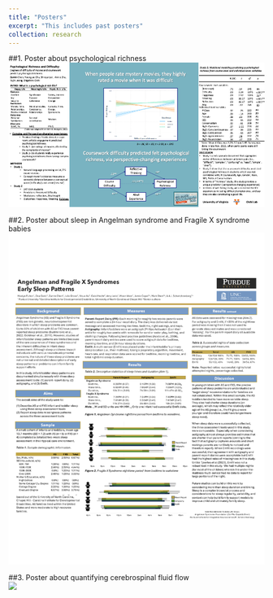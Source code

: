 ```yaml
---
title: "Posters"
excerpt: "This includes past posters"
collection: research
---
```


##1. Poster about psychological richness <br/><img src='/images/spsp_poster.png'>

##2. Poster about sleep in Angelman syndrome and Fragile X syndrome babies <br/><img src='/images/sleep_poster.png'>

##3. Poster about quantifying cerebrospinal fluid flow <br/><img src='/images/IMSI_Draftb_poster.png'>
